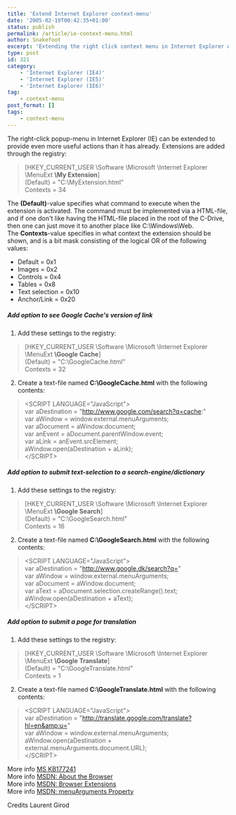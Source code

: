 ```yaml
---
title: 'Extend Internet Explorer context-menu'
date: '2005-02-19T00:42:35+01:00'
status: publish
permalink: /article/ie-context-menu.html
author: Snakefoot
excerpt: 'Extending the right click context menu in Internet Explorer with different useful actions.'
type: post
id: 321
category:
    - 'Internet Explorer (IE4)'
    - 'Internet Explorer (IE5)'
    - 'Internet Explorer (IE6)'
tag:
    - context-menu
post_format: []
tags:
    - context-menu
---
```

The right-click popup-menu in Internet Explorer (IE) can be extended to provide even more useful actions than it has already. Extensions are added through the registry:

> \[HKEY\_CURRENT\_USER \\Software \\Microsoft \\Internet Explorer \\MenuExt **\\My Extension**\]  
>  (Default) = "C:\\MyExtension.html"  
>  Contexts = 34

 The **(Default)**-value specifies what command to execute when the extension is activated. The command must be implemented via a HTML-file, and if one don't like having the HTML-file placed in the root of the C-Drive, then one can just move it to another place like C:\\Windows\\Web.  
 The **Contexts**-value specifies in what context the extension should be shown, and is a bit mask consisting of the logical OR of the following values:
- Default = 0x1
- Images = 0x2
- Controls = 0x4
- Tables = 0x8
- Text selection = 0x10
- Anchor/Link = 0x20

##### Add option to see Google Cache's version of link

1. Add these settings to the registry:
  > \[HKEY\_CURRENT\_USER \\Software \\Microsoft \\Internet Explorer \\MenuExt **\\Google Cache**\]  
  >  (Default) = "C:\\GoogleCache.html"  
  >  Contexts = 32
2. Create a text-file named **C:\\GoogleCache.html** with the following contents:
  > &lt;SCRIPT LANGUAGE="JavaScript"&gt;  
  >  var aDestination = "http://www.google.com/search?q=cache:"  
  >  var aWindow = window.external.menuArguments;  
  >  var aDocument = aWindow.document;  
  >  var anEvent = aDocument.parentWindow.event;  
  >  var aLink = anEvent.srcElement;  
  >  aWindow.open(aDestination + aLink);  
  >  &lt;/SCRIPT&gt;

##### Add option to submit text-selection to a search-engine/dictionary

1. Add these settings to the registry:
  > \[HKEY\_CURRENT\_USER \\Software \\Microsoft \\Internet Explorer \\MenuExt **\\Google Search**\]  
  >  (Default) = "C:\\GoogleSearch.html"  
  >  Contexts = 16
2. Create a text-file named **C:\\GoogleSearch.html** with the following contents:
  > &lt;SCRIPT LANGUAGE="JavaScript"&gt;  
  >  var aDestination = "http://www.google.dk/search?q="  
  >  var aWindow = window.external.menuArguments;  
  >  var aDocument = aWindow.document;  
  >  var aText = aDocument.selection.createRange().text;  
  >  aWindow.open(aDestination + aText);  
  >  &lt;/SCRIPT&gt;

##### Add option to submit a page for translation

1. Add these settings to the registry:
  > \[HKEY\_CURRENT\_USER \\Software \\Microsoft \\Internet Explorer \\MenuExt **\\Google Translate**\]  
  >  (Default) = "C:\\GoogleTranslate.html"  
  >  Contexts = 1
2. Create a text-file named **C:\\GoogleTranslate.html** with the following contents:
  > &lt;SCRIPT LANGUAGE="JavaScript"&gt;  
  >  var aDestination = "http://translate.google.com/translate?hl=en&amp;u="  
  >  var aWindow = window.external.menuArguments;  
  >  aWindow.open(aDestination + external.menuArguments.document.URL);  
  >  &lt;/SCRIPT&gt;
 
 More info [MS KB177241](http://support.microsoft.com/kb/177241 "How To Adding to the Standard Context Menus of the WebBrowser Control [Q177241]")  
 More info [MSDN: About the Browser](http://msdn.microsoft.com/workshop/browser/overview/overview.asp)  
 More info [MSDN: Browser Extensions](http://msdn.microsoft.com/workshop/browser/ext/overview/overview.asp)  
 More info [MSDN: menuArguments Property](http://msdn.microsoft.com/workshop/author/dhtml/reference/properties/menuarguments.asp)  
  
 Credits Laurent Girod